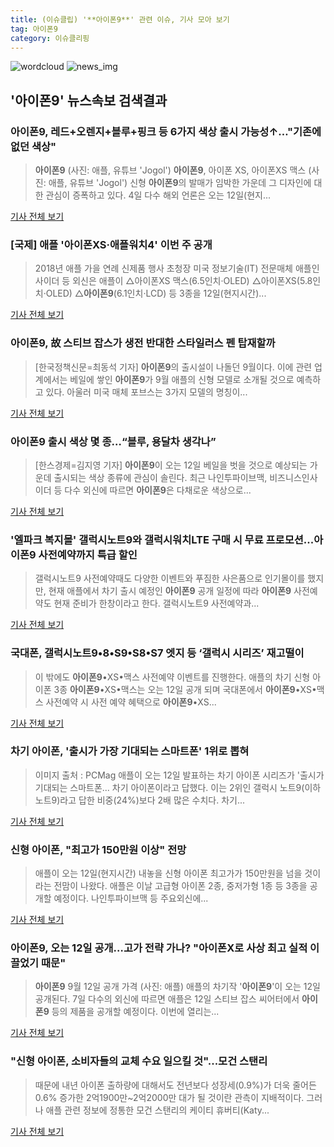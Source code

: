 ```yaml
---
title: (이슈클립) '**아이폰9**' 관련 이슈, 기사 모아 보기
tag: 아이폰9
category: 이슈클리핑
---
```

![wordcloud](https://s3.ap-northeast-2.amazonaws.com/lyrics101-wordcloud/2018-09-09-1536476110.png)
![news_img](https://user-images.githubusercontent.com/42597476/44507050-1206f400-a6e4-11e8-8d98-7ffbfebb353f.png)
## **'**아이폰9**'** 뉴스속보 검색결과
### **아이폰9**, 레드+오렌지+블루+핑크 등 6가지 색상 출시 가능성↑…"기존에 없던 색상"

>**아이폰9** (사진: 애플, 유튜브 'Jogol') **아이폰9**, 아이폰 XS, 아이폰XS 맥스 (사진: 애플, 유튜브 'Jogol') 신형 **아이폰9**의 발매가 임박한 가운데 그 디자인에 대한 관심이 증폭하고 있다. 4일 다수 해외 언론은 오는 12일(현지...

<a href="http://www.jemin.com/news/articleView.html?idxno=537835" target="_blank">기사 전체 보기</a>

### [국제] 애플 '아이폰XS·애플워치4' 이번 주 공개

>2018년 애플 가을 연례 신제품 행사 초청장 미국 정보기술(IT) 전문매체 애플인사이더 등 외신은 애플이 △아이폰XS 맥스(6.5인치·OLED) △아이폰XS(5.8인치·OLED) △**아이폰9**(6.1인치·LCD) 등 3종을 12일(현지시간)...

<a href="http://www.etnews.com/20180909000021" target="_blank">기사 전체 보기</a>

### **아이폰9**, 故 스티브 잡스가 생전 반대한 스타일러스 펜 탑재할까

>[한국정책신문=최동석 기자] **아이폰9**의 출시설이 나돌던 9월이다. 이에 관련 업계에서는 베일에 쌓인 **아이폰9**가 9월 애플의 신형 모델로 소개될 것으로 예측하고 있다. 아울러 미국 매체 포브스는 3가지 모델의 명칭이...

<a href="http://www.kpinews.co.kr/news/articleView.html?idxno=80812" target="_blank">기사 전체 보기</a>

### **아이폰9** 출시 색상 몇 종…“블루, 용달차 생각나”

>[한스경제=김지영 기자] **아이폰9**이 오는 12일 베일을 벗을 것으로 예상되는 가운데 출시되는 색상 종류에 관심이 솔린다. 최근 나인투파이브맥, 비즈니스인사이더 등 다수 외신에 따르면 **아이폰9**은 다채로운 색상으로...

<a href="http://www.sporbiz.co.kr/news/articleView.html?idxno=270801" target="_blank">기사 전체 보기</a>

### '엘파크 복지몰' 갤럭시노트9와 갤럭시워치LTE 구매 시 무료 프로모션...**아이폰9** 사전예약까지 특급 할인

>갤럭시노트9 사전예약때도 다양한 이벤트와 푸짐한 사은품으로 인기몰이를 했지만, 현재 애플에서 차기 출시 예정인 **아이폰9** 공개 일정에 따라 **아이폰9** 사전예약도 현재 준비가 한창이라고 한다. 갤럭시노트9 사전예약과...

<a href="http://www.anewsa.com/detail.php?number=1369455&thread=10r02" target="_blank">기사 전체 보기</a>

### 국대폰, 갤럭시노트9•8•S9•S8•S7 엣지 등 ‘갤럭시 시리즈’ 재고떨이

>이 밖에도 **아이폰9**•XS•맥스 사전예약 이벤트를 진행한다. 애플의 차기 신형 아이폰 3종 **아이폰9**•XS•맥스는 오는 12일 공개 되며 국대폰에서 **아이폰9**•XS•맥스 사전예약 시 사전 예약 혜택으로 **아이폰9**•XS...

<a href="http://www.xportsnews.com/?ac=article_view&entry_id=1016868" target="_blank">기사 전체 보기</a>

### 차기 아이폰, '출시가 가장 기대되는 스마트폰' 1위로 뽑혀

>이미지 출처 : PCMag 애플이 오는 12일 발표하는 차기 아이폰 시리즈가 '출시가 기대되는 스마트폰... 차기 아이폰이라고 답했다. 이는 2위인 갤럭시 노트9(이하 노트9)라고 답한 비중(24%)보다 2배 많은 수치다. 차기...

<a href="http://www.betanews.net:8080/article/905757.html" target="_blank">기사 전체 보기</a>

### 신형 아이폰, "최고가 150만원 이상" 전망

>애플이 오는 12일(현지시간) 내놓을 신형 아이폰 최고가가 150만원을 넘을 것이라는 전맘이 나왔다. 애플은 이날 고급형 아이폰 2종, 중저가형 1종 등 3종을 공개할 예정이다. 나인투파이브맥 등 주요외신에...

<a href="http://www.fnnews.com/news/201809081516553181" target="_blank">기사 전체 보기</a>

### **아이폰9**, 오는 12일 공개…고가 전략 가나? "아이폰X로 사상 최고 실적 이끌었기 때문"

>**아이폰9** 9월 12일 공개 가격 (사진: 애플) 애플의 차기작 '**아이폰9**'이 오는 12일 공개된다. 7일 다수의 외신에 따르면 애플은 12일 스티브 잡스 씨어터에서 **아이폰9** 등의 제품을 공개할 예정이다. 이번에 열리는...

<a href="http://www.jemin.com/news/articleView.html?idxno=537687" target="_blank">기사 전체 보기</a>

### "신형 아이폰, 소비자들의 교체 수요 일으킬 것"...모건 스탠리

>때문에 내년 아이폰 출하량에 대해서도 전년보다 성장세(0.9%)가 더욱 줄어든 0.6% 증가한 2억1900만~2억2000만 대가 될 것이란 관측이 지배적이다. 그러나 애플 관련 정보에 정통한 모건 스탠리의 케이티 휴버티(Katy...

<a href="http://www.betanews.net:8080/article/905755.html" target="_blank">기사 전체 보기</a>


